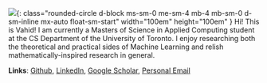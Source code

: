 ![](https://github.com/vahidzee.png){: class="rounded-circle d-block ms-sm-0 me-sm-4 mb-4 mb-sm-0 d-sm-inline mx-auto float-sm-start"  width="100em" height="100em" }
Hi! This is Vahid! I am currently a Masters of Science in Applied Computing student at the CS Department of the University of Toronto. I enjoy researching both the theoretical and practical sides of Machine Learning and relish mathematically-inspired research in general. 

**Links**: [Github](https://github.com/vahidzee), [LinkedIn](https://linkedin.com/in/vahidzee), [Google Scholar](https://scholar.google.com/citations?user=5Orm8YIAAAAJ),
[Personal Email](mailto:vahid@zehtab.me)

